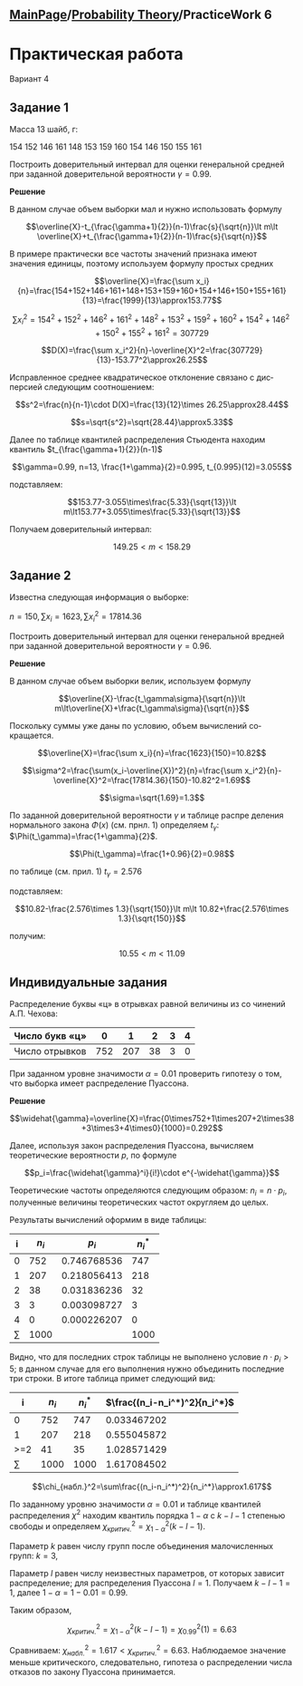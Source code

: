 ## [MainPage](../../index.md)/[Probability Theory](../README.md)/PracticeWork 6

# Практическая работа

Вариант 4

## Задание 1

Масса 13 шайб, г:

154 152 146 161 148 153 159 160 154 146 150 155 161

Построить доверительный интервал для оценки генеральной средней при заданной доверительной вероятности $\gamma=0.99$.

**Решение**

В данном случае объем выборки мал и нужно исполь­зовать формулу

$$\overline{X}-t_{\frac{\gamma+1}{2}}(n-1)\frac{s}{\sqrt{n}}\lt m\lt \overline{X}+t_{\frac{\gamma+1}{2}}(n-1)\frac{s}{\sqrt{n}}$$

В примере практически все частоты значений признака имеют значения единицы, поэтому используем формулу простых средних

$$\overline{X}=\frac{\sum x_i}{n}=\frac{154+152+146+161+148+153+159+160+154+146+150+155+161}{13}=\frac{1999}{13}\approx153.77$$

$$\sum x_i^2=154^2+152^2+146^2+161^2+148^2+153^2+159^2+160^2+154^2+146^2+150^2+155^2+161^2=307729$$

$$D(X)=\frac{\sum x_i^2}{n}-\overline{X}^2=\frac{307729}{13}-153.77^2\approx26.25$$

Исправленное среднее квадратическое отклонение связано с дис­ персией следующим соотношением: 

$$s^2=\frac{n}{n-1}\cdot D(X)=\frac{13}{12}\times 26.25\approx28.44$$

$$s=\sqrt{s^2}=\sqrt{28.44}\approx5.33$$

Далее по таблице квантилей распределения Стьюдента находим квантиль $t_{\frac{\gamma+1}{2}}(n-1)$

$$\gamma=0.99, n=13, \frac{1+\gamma}{2}=0.995, t_{0.995}(12)=3.055$$

подставляем:

$$153.77-3.055\times\frac{5.33}{\sqrt{13}}\lt m\lt153.77+3.055\times\frac{5.33}{\sqrt{13}}$$

Получаем доверительный интервал:

$$149.25\lt m\lt 158.29$$


## Задание 2

Известна следующая информация о выборке:

$n=150, \sum x_i=1623, \sum x_i^2=17814.36$

Построить доверительный интервал для оценки генеральной вредней при заданной доверительной вероятности $\gamma=0.96$.

**Решение**

В данном случае объем выборки велик, используем формулу

$$\overline{X}-\frac{t_\gamma\sigma}{\sqrt{n}}\lt m\lt\overline{X}+\frac{t_\gamma\sigma}{\sqrt{n}}$$

Поскольку суммы уже даны по условию, объем вычислений со­кращается.

$$\overline{X}=\frac{\sum x_i}{n}=\frac{1623}{150}=10.82$$

$$\sigma^2=\frac{\sum(x_i-\overline{X})^2}{n}=\frac{\sum x_i^2}{n}-\overline{X}^2=\frac{17814.36}{150}-10.82^2=1.69$$

$$\sigma=\sqrt{1.69}=1.3$$

По заданной доверительной вероятности $\gamma$ и таблице распре­ деления нормального закона $\Phi(x)$ (см. прнл. 1) определяем $t_\gamma$: $\Phi(t_\gamma)=\frac{1+\gamma}{2}$.

$$\Phi(t_\gamma)=\frac{1+0.96}{2}=0.98$$

по таблице (см. прил. 1) $t_\gamma=2.576$

под­ставляем:

$$10.82-\frac{2.576\times 1.3}{\sqrt{150}}\lt m\lt 10.82+\frac{2.576\times 1.3}{\sqrt{150}}$$

получим:

$$10.55\lt m\lt 11.09$$

## Индивидуальные задания

Распределение буквы «ц» в отрывках равной величины из со­ чинений А.П. Чехова:

Число букв «ц» | 0 | 1| 2 | 3 | 4
---|---|---|---|---|---
Число отрывков | 752 | 207 | 38 | 3 | 0

При заданном уровне значимости $\alpha = 0.01$ проверить гипотезу о том, что выборка имеет распределение Пуассона.

**Решение**

$$\widehat{\gamma}=\overline{X}=\frac{0\times752+1\times207+2\times38+3\times3+4\times0}{1000}=0.292$$

Далее, используя закон рас­пределения Пуассона, вычисляем теоретические вероятности $p$, по формуле

$$p_i=\frac{\widehat{\gamma}^i}{i!}\cdot e^{-\widehat{\gamma}}$$

Теоретические частоты определяются следующим образом: $n_i=n\cdot p_i$, полученные величины теоретических частот округляем до целых.

Результаты вычислений оформим в виде таблицы:

| i | $n_i$ | $p_i$       | $n_i^*$ |
|---|-------|-------------|---------|
| 0 | 752   | 0.746768536 | 747     |
| 1 | 207   | 0.218056413 | 218     |
| 2 | 38    | 0.031836236 | 32      |
| 3 | 3     | 0.003098727 | 3       |
| 4 | 0     | 0.000226207 | 0       |
|$\sum$|1000|             | 1000    |

Видно, что для последних строк таблицы не выполнено условие $n\cdot p_i \gt5$; в данном случае для его выполнения нужно объединить по­следние три строки. В итоге таблица примет следующий вид:

| i | $n_i$ | $n_i^*$ | $\frac{(n_i-n_i^*)^2}{n_i^*}$ |
|---|---|---|---|
| 0 | 752 | 747 | 0.033467202 |
| 1 | 207 | 218 | 0.555045872 |
| >=2 | 41 | 35 | 1.028571429 |
| $\sum$ | 1000 | 1000 | 1.617084502 |

$$\chi_{набл.}^2=\sum\frac{(n_i-n_i^*)^2}{n_i^*}\approx1.617$$

По заданному уровню значимости $\alpha=0.01$ и таблице квантилей распределения $\chi^2$ находим квантиль порядка $1-\alpha$ с $k-l-1$ степенью свободы и определяем $\chi_{критич.}^2=\chi_{1-\alpha}^2(k-l-1)$.

Параметр $k$ равен числу групп после объединения малочисленных групп: $k=3$, 

Параметр $l$ равен числу неизвестных параметров, от которых зависит распределение; для распределения Пуассона $l = 1$. По­лучаем $k-l-1=1$, далее $1 - \alpha = 1 - 0.01 = 0.99$.

Таким об­разом,

$$\chi_{критич.}^2=\chi_{1-\alpha}^2(k-l-1)=\chi_{0.99}^2(1)=6.63$$

Сравниваем: $\chi_{набл.}^2=1.617\lt \chi_{критич.}^2=6.63$. Наблюдаемое значение меньше критического, следовательно, гипотеза о распределе­нии числа отказов по закону Пуассона принимается.
